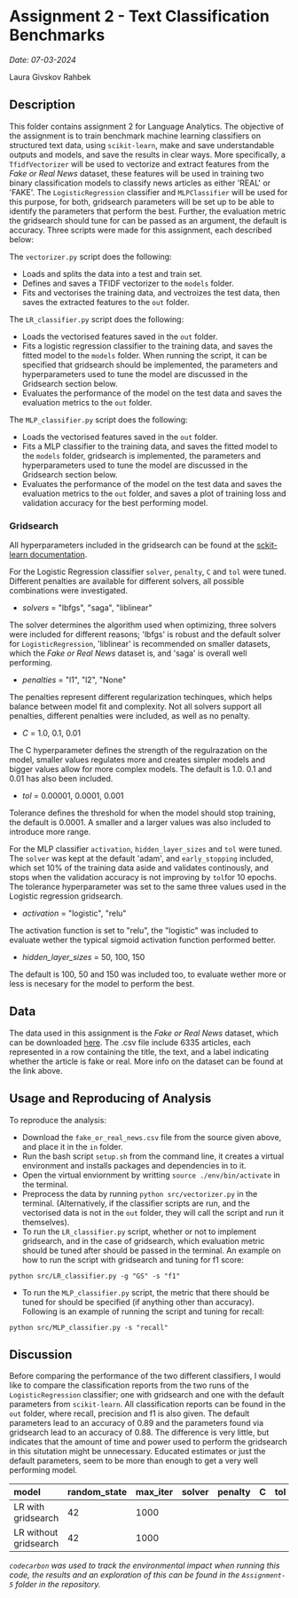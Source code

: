 # Assignment 2 - Text Classification Benchmarks

*Date: 07-03-2024*

Laura Givskov Rahbek 

## Description 

This folder contains assignment 2 for Language Analytics. The objective of the assignment is to train benchmark machine learning classifiers on structured text data, using ```scikit-learn```, make and save understandable outputs and models, and save the results in clear ways. More specifically, a ```TfidfVectorizer``` will be used to vectorize and extract features from the *Fake or Real News* dataset, these features will be used in training two binary classification models to classify news articles as either 'REAL' or 'FAKE'. The ```LogisticRegression``` classifier and ```MLPClassifier``` will be used for this purpose, for both, gridsearch parameters will be set up to be able to identify the parameters that perform the best. Further, the evaluation metric the gridsearch should tune for can be passed as an argument, the default is accuracy. Three scripts were made for this assignment, each described below: 

The ```vectorizer.py``` script does the following: 
- Loads and splits the data into a test and train set. 
- Defines and saves a TFIDF vectorizer to the ```models``` folder. 
- Fits and vectorises the training data, and vectroizes the test data, then saves the extracted features to the ```out``` folder.

The ```LR_classifier.py``` script does the following: 
- Loads the vectorised features saved in the ```out``` folder. 
- Fits a logistic regression classifier to the training data, and saves the fitted model to the ```models``` folder. When running the script, it can be specified that gridsearch should be implemented, the parameters and hyperparameters used to tune the model are discussed in the Gridsearch section below.
- Evaluates the performance of the model on the test data and saves the evaluation metrics to the ```out``` folder. 

The ```MLP_classifier.py``` script does the following: 
- Loads the vectorised features saved in the ```out``` folder. 
- Fits a MLP classifier to the training data, and saves the fitted model to the ```models``` folder, gridsearch is implemented, the parameters and hyperparameters used to tune the model are discussed in the Gridsearch section below. 
- Evaluates the performance of the model on the test data and saves the evaluation metrics to the ```out``` folder, and saves a plot of training loss and validation accuracy for the best performing model. 

### Gridsearch

All hyperparameters included in the gridsearch can be found at the [sckit-learn documentation](https://scikit-learn.org/stable/modules/generated/sklearn.neural_network.MLPClassifier.html).

For the Logistic Regression classifier ```solver```, ```penalty```, ```C``` and ```tol``` were tuned. Different penalties are available for different solvers, all possible combinations were investigated. 

- *solvers* = "lbfgs", "saga", "liblinear"

The solver determines the algorithm used when optimizing, three solvers were included for different reasons; 'lbfgs' is robust and the default solver for ```LogisticRegression```, 'liblinear' is recommended on smaller datasets, which the *Fake or Real News* dataset is, and 'saga' is overall well performing. 

- *penalties* = "l1", "l2", "None"

The penalties represent different regularization techinques, which helps balance between model fit and complexity. Not all solvers support all penalties, different penalties were included, as well as no penalty.  

- *C* = 1.0, 0.1, 0.01

The C hyperparameter defines the strength of the regulrazation on the model, smaller values regulates more and creates simpler models and bigger values allow for more complex models. The default is 1.0. 0.1 and 0.01 has also been included.

- *tol* = 0.00001, 0.0001, 0.001

Tolerance defines the threshold for when the model should stop training, the default is 0.0001. A smaller and a larger values was also included to introduce more range. 

For the MLP classifier ```activation```, ```hidden_layer_sizes``` and ```tol``` were tuned. The ```solver``` was kept at the default 'adam', and ```early_stopping``` included, which set 10% of the training data aside and validates continously, and stops when the validation accuracy is not improving by ```tol```for 10 epochs. The tolerance hyperparameter was set to the same three values used in the Logistic regression gridsearch.

- *activation* = "logistic", "relu"

The activation function is set to "relu", the "logistic" was included to evaluate wether the typical sigmoid activation function performed better. 

- *hidden_layer_sizes* = 50, 100, 150

The default is 100, 50 and 150 was included too, to evaluate wether more or less is necesary for the model to perform the best. 

## Data

The data used in this assignment is the *Fake or Real News* dataset, which can be downloaded [here](https://www.kaggle.com/datasets/jillanisofttech/fake-or-real-news). The .csv file include 6335 articles, each represented in a row containing the title, the text, and a label indicating whether the article is fake or real. More info on the dataset can be found at the link above. 

## Usage and Reproducing of Analysis 

To reproduce the analysis: 
- Download the ```fake_or_real_news.csv``` file from the source given above, and place it in the ```in``` folder.
- Run the bash script ```setup.sh``` from the command line, it creates a virtual environment and installs packages and dependencies in to it.
- Open the virtual enviornment by writting ```source ./env/bin/activate``` in the terminal. 
- Preprocess the data by running ```python src/vectorizer.py``` in the terminal. (Alternatively, if the classifier scripts are run, and the vectorised data is not in the ```out``` folder, they will call the script and run it themselves). 
- To run the ```LR_classifier.py``` script, whether or not to implement gridsearch, and in the case of gridsearch, which evaluation metric should be tuned after should be passed in the terminal. An example on how to run the script with gridsearch and tuning for f1 score: 

```
python src/LR_classifier.py -g "GS" -s "f1"
```

- To run the ```MLP_classifier.py``` script, the metric that there should be tuned for should be specified (if anything other than accuracy). Following is an example of running the script and tuning for recall: 

```
python src/MLP_classifier.py -s "recall"
```

## Discussion 

Before comparing the performance of the two different classifiers, I would like to compare the classification reports from the two runs of the ```LogisticRegression``` classifier; one with gridsearch and one with the default parameters from ```scikit-learn```. All classification reports can be found in the ```out``` folder, where recall, precision and f1 is also given. The default parameters lead to an accuracy of 0.89 and the parameters found via gridsearch lead to an accuracy of 0.88. The difference is very little, but indicates that the amount of time and power used to perform the gridsearch in this situtation might be unnecessary. Educated estimates or just the default parameters, seem to be more than enough to get a very well performing model. 

   


|model                |random_state|max_iter|solver|penalty|C |tol |
|:--------------------|------------|--------|------|-------|--|----|
|LR with gridsearch   | 42         | 1000   |
|LR without gridsearch| 42         | 1000   |




*```codecarbon``` was used to track the environmental impact when running this code, the results and an exploration of this can be found in the ```Assignment-5``` folder in the repository.*